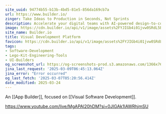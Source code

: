 ```yaml
---
site_uuid: 94774b55-b13b-4bd5-81e5-856da169cb7a
url: https://www.builder.io/
zinger: Take Ideas to Production in Seconds, Not Sprints
description: Accelerate your digital teams with AI-powered design-to-code, visual editing, and enterprise CMS, all in our Visual Development Platform.Get started freeContact sales
image: https://cdn.builder.io/api/v1/image/assets%2FYJIGb4i01jvw0SRdL5Bt%2Fd0d4f1f35cf54b5f8b957c50216cb314?width=1200
site_name: Builder.io
title: Visual Development Platform
favicon: https://cdn.builder.io/api/v1/image/assets%2FYJIGb4i01jvw0SRdL5Bt%2F470aa2bd45fb4ff5b77c91a394a957e6?width=240
tags:
- Software-Development
- Lego-Kit-Engineering-Tools
- UI-Builders
og_screenshot_url: https://og-screenshots-prod.s3.amazonaws.com/1366x768/80/false/252a44f4df4635b7863f569526c8895840ed79649f6729676696d6e412816803.jpeg
jina_last_request: '2025-03-09T06:45:13.064Z'
jina_error: "Error occurred"
og_last_fetch: '2025-03-07T05:20:56.414Z'
date_modified: 2025-03-24
---
```




An [[App Builder]], focused on [[Visual Software Development]].


https://www.youtube.com/live/MgAPAl20hDM?si=0JIGAk1lAWRhjmSU


